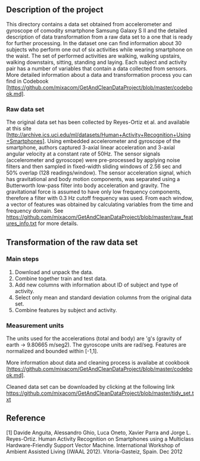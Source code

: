 
## Description of the project 

This directory contains a data set obtained from accelerometer and gyroscope of comodity smartphone Samsung Galaxy S II and the detailed description of data transformation from a raw data set to a one that is ready for further processing. In the dataset one can find information about 30 subjects who perform one out of six activities while wearing smartphone on the waist. The set of performed activities are walking, walking upstairs, walking downstairs, sitting, standing and laying. Each subject and activity pair has a number of variables that contain a data collected from sensors. More detailed information about a data and transformation process you can find in Codebook [https://github.com/mixacom/GetAndCleanDataProject/blob/master/codebook.md]. 

### Raw data set 

The original data set has been collected by Reyes-Ortiz et al. and available at this site [http://archive.ics.uci.edu/ml/datasets/Human+Activity+Recognition+Using+Smartphones]. Using  embedded accelerometer and gyroscope of the smartphone, authors captured 3-axial linear acceleration and 3-axial angular velocity at a constant rate of 50Hz. The sensor signals (accelerometer and gyroscope) were pre-processed by applying noise filters and then sampled in fixed-width sliding windows of 2.56 sec and 50% overlap (128 readings/window). The sensor acceleration signal, which has gravitational and body motion components, was separated using a Butterworth low-pass filter into body acceleration and gravity. The gravitational force is assumed to have only low frequency components, therefore a filter with 0.3 Hz cutoff frequency was used. From each window, a vector of features was obtained by calculating variables from the time and frequency domain. See https://github.com/mixacom/GetAndCleanDataProject/blob/master/raw_features_info.txt for more details. 

## Transformation of the raw data set 

### Main steps 

1. Download and unpack the data.
2. Combine together train and test data. 
3. Add new columns with information about ID of subject and type of activity. 
4. Select only mean and standard deviation columns from the original data set. 
5. Combine features by subject and activity. 

### Measurement units 

The units used for the accelerations (total and body) are 'g's (gravity of earth -> 9.80665 m/seg2). 
The gyroscope units are rad/seg. 
Features are normalized and bounded within [-1,1]. 

More information about data and cleaning process is availabe at cookbook [https://github.com/mixacom/GetAndCleanDataProject/blob/master/codebook.md]. 

Cleaned data set can be downloaded by clicking at the following link https://github.com/mixacom/GetAndCleanDataProject/blob/master/tidy_set.txt 

## Reference  

[1] Davide Anguita, Alessandro Ghio, Luca Oneto, Xavier Parra and Jorge L. Reyes-Ortiz. Human Activity Recognition on Smartphones using a Multiclass Hardware-Friendly Support Vector Machine. International Workshop of Ambient Assisted Living (IWAAL 2012). Vitoria-Gasteiz, Spain. Dec 2012

